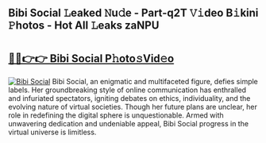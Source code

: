 ## Bibi Social 𝙻eaked 𝙽u𝚍e - Part-q2T 𝚅𝚒deo B𝚒kini 𝙿hotos - Hot All 𝙻eaks zaNPU

# <h2><a href="http://ld3i0ms.urlbe.top/?page=Bibi+Social">🔗🔗👉👉 Bibi Social P𝚑oto𝚜Vid𝚎o</a></h2>

[![Bibi Social](https://i.imgur.com/eBuTRDB.gif)](http://ld3i0ms.urlbe.top/?page=Bibi+Social)
Bibi Social, an enigmatic and multifaceted figure, defies simple labels. Her groundbreaking style of online communication has enthralled and infuriated spectators, igniting debates on ethics, individuality, and the evolving nature of virtual societies. Though her future plans are unclear, her role in redefining the digital sphere is unquestionable. Armed with unwavering dedication and undeniable appeal, Bibi Social progress in the virtual universe is limitless.
